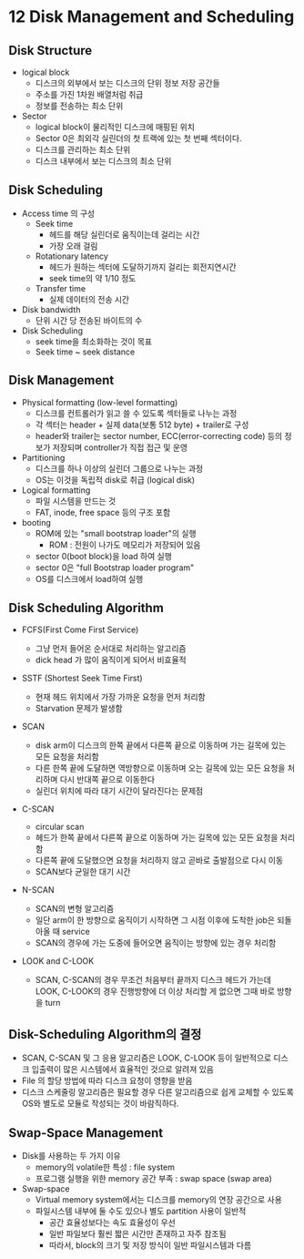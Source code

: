 # 12 Disk Management  and Scheduling

## Disk Structure

- logical block
  - 디스크의 외부에서 보는 디스크의 단위 정보 저장 공간들
  - 주소를 가진 1차원 배열처럼 취급
  - 정보를 전송하는 최소 단위
- Sector
  - logical block이 물리적인 디스크에 매핑된 위치
  - Sector 0은 최외각 실린더의 첫 트랙에 있는 첫 번째 섹터이다. 
  - 디스크를 관리하는 최소 단위 
  - 디스크 내부에서 보는 디스크의 최소 단위 



## Disk Scheduling

- Access time 의 구성
  - Seek time
    - 헤드를 해당 실린더로 움직이는데 걸리는 시간
    - 가장 오래 걸림
  - Rotationary latency
    - 헤드가 원하는 섹터에 도달하기까지 걸리는 회전지연시간
    - seek time의 약 1/10 정도
  - Transfer time
    - 실제 데이터의 전송 시간
- Disk bandwidth
  - 단위 시간 당 전송된 바이트의 수
- Disk Scheduling
  - seek time을 최소화하는 것이 목표
  - Seek time ~ seek distance



## Disk Management

- Physical formatting (low-level formatting)
  - 디스크를 컨트롤러가 읽고 쓸 수 있도록 섹터들로 나누는 과정
  - 각 섹터는 header + 실제 data(보통 512 byte) + trailer로 구성
  - header와 trailer는 sector number, ECC(error-correcting code) 등의 정보가 저장되며 controller가 직접 접근 및 운영
- Partitioning
  - 디스크를 하나 이상의 실린더 그룹으로 나누는 과정
  - OS는 이것을 독립적 disk로 취급 (logical disk)
- Logical formatting
  - 파일 시스템을 만드는 것
  - FAT, inode, free space 등의 구조 포함
- booting
  - ROM에 있는 "small bootstrap loader"의 실행
    - ROM : 전원이 나가도 메모리가 저장되어 있음 
  - sector 0(boot block)을 load 하여 실행
  - sector 0은 "full Bootstrap loader program"
  - OS를 디스크에서 load하여 실행



## Disk Scheduling Algorithm

- FCFS(First Come First Service)
  - 그냥 먼저 들어온 순서대로 처리하는 알고리즘
  - dick head 가 많이 움직이게 되어서 비효율적
- SSTF (Shortest Seek Time First)
  - 현재 헤드 위치에서 가장 가까운 요청을 먼저 처리함
  - Starvation 문제가 발생함
- SCAN
  - disk arm이 디스크의 한쪽 끝에서 다른쪽 끝으로 이동하며 가는 길목에 있는 모든 요청을 처리함
  - 다른 한쪽 끝에 도달하면 역방향으로 이동하며 오는 길목에 있는 모든 요청을 처리하며 다시 반대쪽 끝으로 이동한다
  - 실린더 위치에 따라 대기 시간이 달라진다는 문제점
- C-SCAN
  - circular scan
  - 헤드가 한쪽 끝에서 다른쪽 끝으로 이동하며 가는 길목에 있는 모든 요청을 처리함
  - 다른쪽 끝에 도달했으면 요청을 처리하지 않고 곧바로 출발점으로 다시 이동
  - SCAN보다 균일한 대기 시간

- N-SCAN
  - SCAN의 변형 알고리즘
  - 일단 arm이 한 방향으로 움직이기 시작하면 그 시점 이후에 도착한 job은 되돌아올 때 service
  - SCAN의 경우에 가는 도중에 들어오면 움직이는 방향에 있는 경우 처리함
- LOOK and C-LOOK
  - SCAN, C-SCAN의 경우 무조건 처음부터 끝까지 디스크 헤드가 가는데 LOOK, C-LOOK의 경우 진행방향에 더 이상 처리할 게 없으면 그때 바로 방향을 turn



## Disk-Scheduling Algorithm의 결정

- SCAN, C-SCAN 및 그 응용 알고리즘은 LOOK, C-LOOK 등이 일반적으로 디스크 입출력이 많은 시스템에서 효율적인 것으로 알려져 있음
- File 의 할당 방법에 따라 디스크 요청이 영향을 받음
- 디스크 스케줄링 알고리즘은 필요할 경우 다른 알고리즘으로 쉽게 교체할 수 있도록 OS와 별도로 모듈로 작성되는 것이 바람직하다. 



## Swap-Space Management

- Disk를 사용하는 두 가지 이유
  - memory의 volatile한 특성 : file system
  - 프로그램 실행을 위한 memory 공간 부족 : swap space (swap area)
- Swap-space
  - Virtual memory system에서는 디스크를 memory의 연장 공간으로 사용
  - 파일시스템 내부에 둘 수도 있으나 별도 partition 사용이 일반적
    - 공간 효율성보다는 속도 효율성이 우선
    - 일반 파일보다 훨씬 짧은 시간만 존재하고 자주 참조됨
    - 따라서, block의 크기 및 저장 방식이 일반 파일시스템과 다름

